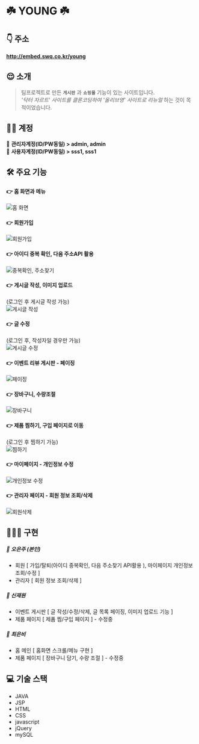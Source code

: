 ☘️ YOUNG ☘️
=============



## 👇 주소
**http://embed.swq.co.kr/young**




## 😌 소개
> 팀프로젝트로 만든 **`게시판`** 과 **`쇼핑몰`** 기능이 있는 사이트입니다.   
> _'닥터 자르트' 사이트를 클론코딩하여 '올리브영' 사이트로 리뉴얼_ 하는 것이 목적이었습니다.       
      

    
## 👩‍🔧 계정        

🧐  **관리자계정(ID/PW동일)    >    admin,  admin**        
🙂  **사용자계정(ID/PW동일)    >    sss1,  sss1**        




## 🛠 주요 기능

#### 👉 홈 화면과 메뉴
![홈 화면](https://user-images.githubusercontent.com/62224851/98018218-a2542e00-1e43-11eb-887a-cfdfa2a67ee5.gif)

#### 👉 회원가입
![회원가입](https://user-images.githubusercontent.com/62224851/98022540-17763200-1e49-11eb-862e-fdfb7031cb2d.gif)

#### 👉 아이디 중복 확인, 다음 주소API 활용
![중복확인, 주소찾기](https://user-images.githubusercontent.com/62224851/98023694-a9326f00-1e4a-11eb-80ea-fa11549454ef.gif)

#### 👉 게시글 작성, 이미지 업로드     
(로그인 후 게시글 작성 가능)       
![게시글 작성](https://user-images.githubusercontent.com/62224851/98019814-8ea9c700-1e45-11eb-8f59-1df4c00ae826.gif)

#### 👉 글 수정     
(로그인 후, 작성자일 경우만 가능)      
![게시글 수정](https://user-images.githubusercontent.com/62224851/98021167-51463900-1e47-11eb-8b15-ab89d9c05b42.gif)

#### 👉 이벤트 리뷰 게시판 - 페이징
![페이징](https://user-images.githubusercontent.com/62224851/98026986-4abbbf80-1e4f-11eb-8bec-3309c9bcf051.gif)

#### 👉 장바구니, 수량조절
![장바구니](https://user-images.githubusercontent.com/62224851/98025013-81440b00-1e4c-11eb-8fb4-523eb6a7d819.gif)

#### 👉 제품 찜하기, 구입 페이지로 이동      
(로그인 후 찜하기 가능)       
![찜하기](https://user-images.githubusercontent.com/62224851/98025592-442c4880-1e4d-11eb-9367-0a19e2391ca7.gif)

#### 👉 마이페이지 - 개인정보 수정
![개인정보 수정](https://user-images.githubusercontent.com/62224851/98024459-b1d77500-1e4b-11eb-8c23-05ad41c9ce8c.gif)

#### 👉 관리자 페이지 - 회원 정보 조회/삭제
![회원삭제](https://user-images.githubusercontent.com/62224851/98026155-0bd93a00-1e4e-11eb-88d1-326be8045ee2.gif)
    
    
    
    
## 👩🏻‍💻 구현    

##### 🧡 오은주 (본인)
* 회원 [ 가입/탈퇴(아이디 중복확인, 다음 주소찾기 API활용 ), 마이페이지 개인정보 조회/수정 ]
* 관리자  [ 회원 정보 조회/삭제 ]

##### 💛 신재원
* 이벤트 게시판  [ 글 작성/수정/삭제, 글 목록 페이징, 이미지 업로드 기능 ]
* 제품 페이지    [ 제품 찜/구입 페이지 ] - 수정중

##### 💚 최은비
* 홈 메인      [ 홈화면 스크롤/메뉴 구현  ]
* 제품 페이지  [ 장바구니 담기, 수량 조절 ] - 수정중



    
## 💻 기술 스택     

* JAVA
* JSP
* HTML
* CSS
* javascript
* jQuery
* mySQL
